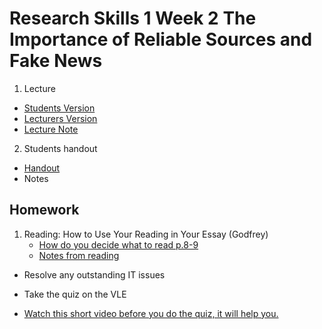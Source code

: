 # Research Skills 1 Week 2 The Importance of Reliable Sources and Fake News 
1. Lecture
  - [Students Version](/Week2reliableSources/materials/students-ersion.pptx)
  - [Lecturers Version](/Week2reliableSources/materials/students-ersion.pptx)
  - [Lecture Note]()
2. Students handout
  - [Handout](/Week2reliableSources/Students-handout.docx)
  - Notes


## Homework

1. Reading: How to Use Your Reading in Your Essay (Godfrey)
   - [How do you decide what to read p.8-9](/Week2reliableSources/materials/Kortext%20_%20PDF%20Reader.pdf)
   - [Notes from reading](/Week2reliableSources/materials/Kortext%20_%20PDF%20Reader.md)

- Resolve any outstanding IT issues

- Take the quiz on the VLE

- [Watch this short video before you do the quiz, it will help you.](https://www.youtube.com/watch?v=HxS7FJo8HIM)
 


